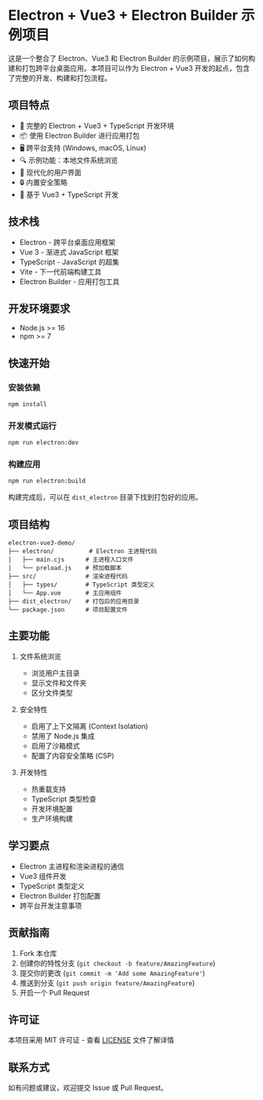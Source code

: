 # Electron + Vue3 + Electron Builder 示例项目

这是一个整合了 Electron、Vue3 和 Electron Builder 的示例项目，展示了如何构建和打包跨平台桌面应用。本项目可以作为 Electron + Vue3 开发的起点，包含了完整的开发、构建和打包流程。

## 项目特点

- 🎯 完整的 Electron + Vue3 + TypeScript 开发环境
- 📦 使用 Electron Builder 进行应用打包
- 🖥️ 跨平台支持 (Windows, macOS, Linux)
- 🔍 示例功能：本地文件系统浏览
- 📱 现代化的用户界面
- 🔒 内置安全策略
- 🚀 基于 Vue3 + TypeScript 开发

## 技术栈

- Electron - 跨平台桌面应用框架
- Vue 3 - 渐进式 JavaScript 框架
- TypeScript - JavaScript 的超集
- Vite - 下一代前端构建工具
- Electron Builder - 应用打包工具

## 开发环境要求

- Node.js >= 16
- npm >= 7

## 快速开始

### 安装依赖

```bash
npm install
```

### 开发模式运行

```bash
npm run electron:dev
```

### 构建应用

```bash
npm run electron:build
```

构建完成后，可以在 `dist_electron` 目录下找到打包好的应用。

## 项目结构

```
electron-vue3-demo/
├── electron/          # Electron 主进程代码
│   ├── main.cjs      # 主进程入口文件
│   └── preload.js    # 预加载脚本
├── src/              # 渲染进程代码
│   ├── types/        # TypeScript 类型定义
│   └── App.vue       # 主应用组件
├── dist_electron/    # 打包后的应用目录
└── package.json      # 项目配置文件
```

## 主要功能

1. 文件系统浏览
   - 浏览用户主目录
   - 显示文件和文件夹
   - 区分文件类型

2. 安全特性
   - 启用了上下文隔离 (Context Isolation)
   - 禁用了 Node.js 集成
   - 启用了沙箱模式
   - 配置了内容安全策略 (CSP)

3. 开发特性
   - 热重载支持
   - TypeScript 类型检查
   - 开发环境配置
   - 生产环境构建

## 学习要点

- Electron 主进程和渲染进程的通信
- Vue3 组件开发
- TypeScript 类型定义
- Electron Builder 打包配置
- 跨平台开发注意事项

## 贡献指南

1. Fork 本仓库
2. 创建你的特性分支 (`git checkout -b feature/AmazingFeature`)
3. 提交你的更改 (`git commit -m 'Add some AmazingFeature'`)
4. 推送到分支 (`git push origin feature/AmazingFeature`)
5. 开启一个 Pull Request

## 许可证

本项目采用 MIT 许可证 - 查看 [LICENSE](LICENSE) 文件了解详情

## 联系方式

如有问题或建议，欢迎提交 Issue 或 Pull Request。
